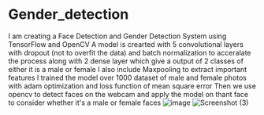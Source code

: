 # Gender_detection
I am creating a Face Detection and Gender Detection System using TensorFlow and OpenCV 
A model is crearted with 5 convolutional layers with dropout (not to overfit the data) and batch normalization to acceralate the process
along with 2 dense layer which give a output of 2 classes of either it is a male or female
I also include Maxpooling to extract important features
I trained the model over 1000 dataset of male and female photos with adam optimization and loss function of mean square error
Then we use opencv to detect faces on the webcam and apply the model on thant face to consider whether it's a male or female faces 
![image](https://user-images.githubusercontent.com/56895070/121297700-5a811200-c910-11eb-90ce-10ea9e8cf2ce.png)
![Screenshot (3)](https://user-images.githubusercontent.com/56895070/121298229-2528f400-c911-11eb-896b-325644d4f464.png)
